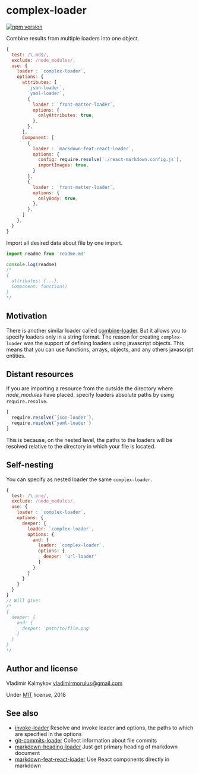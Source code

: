 complex-loader
==

[![npm version](https://img.shields.io/npm/v/complex-loader.svg)](https://www.npmjs.com/package/complex-loader)

Combine results from multiple loaders into one object.

```js
{
  test: /\.md$/,
  exclude: /node_modules/,
  use: {
    loader : `complex-loader`,
    options: {
      attributes: [
        `json-loader`,
        `yaml-loader`,
        {
          loader : `front-matter-loader`,
          options: {
            onlyAttributes: true,
          },
        },
      ],
      Component: [
        {
          loader : `markdown-feat-react-loader`,
          options: {
            config: require.resolve(`./react-markdown.config.js`),
            importImages: true,
          }
        },
        {
          loader : `front-matter-loader`,
          options: {
            onlyBody: true,
          },
        },
      ]
    },
  }
}
```

Import all desired data about file by one import.

```js
import readme from 'readme.md'

console.log(readme)
/*
{
  attributes: {...},
  Component: function()
}
*/
```

Motivation
--

There is another similar loader called [combine-loader](https://github.com/elliottsj/combine-loader). But it allows you to specify loaders only in a string format. The reason for creating `complex-loader` was the support of defining loaders using javascript objects. This means that you can use functions, arrays, objects, and any others javascript entities.

Distant resources
--

If you are importing a resource from the outside the directory where *node_modules* have placed, specify loaders absolute paths by using `require.resolve`.

```js
[
  require.resolve(`json-loader`),
  require.resolve(`yaml-loader`)
]
```

This is because, on the nested level, the paths to the loaders will be resolved relative to the directory in which your file is located.

Self-nesting
--

You can specify as nested loader the same `complex-loader`.

```js
{
  test: /\.png/,
  exclude: /node_modules/,
  use: {
    loader : `complex-loader`,
    options: {
      deeper: {
        loader: `complex-loader`,
        options: {
          and: {
            loader: `complex-loader`,
            options: {
              deeper: 'url-loader'
            }
          }
        }
      }
    }
  }
}
// Will give:
/*
{
  deeper: {
    and: {
      deeper: 'path/to/file.png'
    }
  }
}
*/
```

Author and license
--

Vladimir Kalmykov <vladimirmorulus@gmail.com>

Under [MIT](https://github.com/morulus/complex-loader/blob/master/LICENSE) license, 2018

See also
--

- [invoke-loader](https://github.com/morulus/invoke-loader) Resolve and invoke loader and options, the paths to which are specified in the options
- [git-commits-loader](https://github.com/morulus/git-commits-loader) Collect information about file commits
- [markdown-heading-loader](https://github.com/morulus/markdown-heading-loader) Just get primary heading of markdown document
- [markdown-feat-react-loader](https://github.com/morulus/markdown-feat-react-loader) Use React components directly in markdown
